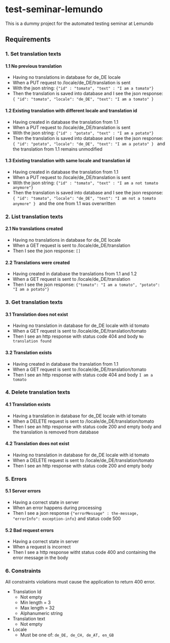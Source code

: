 # test-seminar-lemundo
This is a dummy project for the automated testing seminar at Lemundo

## Requirements

### 1. Set translation texts

#### 1.1 No previous translation

* Having no translations in database for de_DE locale
* When a PUT request to /locale/de_DE/translation is sent
* With the json string: `{"id" : "tomato", "text" : "I am a tomato"}`
* Then the translation is saved into database and I see the json response: `{ "id": "tomato", "locale": "de_DE", "text": "I am a tomato" } `

#### 1.2 Existing translation with different locale and translation id

* Having created in database the translation from 1.1
* When a PUT request to /locale/de_DE/translation is sent
* With the json string: `{"id" : "potato", "text" : "I am a potato"}`
* Then the translation is saved into database and I see the json response: `{ "id": "potato", "locale": "de_DE", "text": "I am a potato" } ` and the translation from 1.1 remains unmodified

#### 1.3 Existing translation with same locale and translation id

* Having created in database the translation from 1.1
* When a PUT request to /locale/de_DE/translation is sent
* With the json string: `{"id" : "tomato", "text" : "I am a not tomato anymore"}`
* Then the translation is saved into database and I see the json response: `{ "id": "tomato", "locale": "de_DE", "text": "I am not a tomato anymore" } ` and the one from 1.1 was overwritten

### 2. List translation texts

#### 2.1 No translations created

* Having no translations in database for de_DE locale
* When a GET request is sent to /locale/de_DE/translation
* Then I see the json response: `[]`

#### 2.2 Translations were created

* Having created in database the translations from 1.1 and 1.2
* When a GET request is sent to /locale/de_DE/translation
* Then I see the json response: `{"tomato": "I am a tomato", "potato": "I am a potato"}`

### 3. Get translation texts

#### 3.1 Translation does not exist

* Having no translation in database for de_DE locale with id tomato
* When a GET request is sent to /locale/de_DE/translation/tomato
* Then I see an http response with status code 404 and body `No translation found`

#### 3.2 Translation exists

* Having created in database the translation from 1.1
* When a GET request is sent to /locale/de_DE/translation/tomato
* Then I see an http response with status code 404 and body `I am a tomato`

### 4. Delete translation texts

#### 4.1 Translation exists

* Having a translation in database for de_DE locale with id tomato
* When a DELETE request is sent to /locale/de_DE/translation/tomato
* Then I see an http response with status code 200 and empty body and the translation is removed from database

#### 4.2 Translation does not exist

* Having no translation in database for de_DE locale with id tomato
* When a DELETE request is sent to /locale/de_DE/translation/tomato
* Then I see an http response with status code 200 and empty body

### 5. Errors

#### 5.1 Server errors

* Having a correct state in server
* When an error happens during processing
* Then I see a json response `{"errorMessage" : the-message, "errorInfo": exception-info}` and status code 500

#### 5.2 Bad request errors

* Having a correct state in server
* When a request is incorrect
* Then I see a http response witht status code 400 and containing the error message in the body

### 6. Constraints

All constraints violations must cause the application to return 400 error.

* Translation Id
    * Not empty
    * Min length = 3
    * Max length = 32
    * Alphanumeric string
* Translation text
    * Not empty
* Locale
    * Must be one of: `de_DE, de_CH, de_AT, en_GB` 
